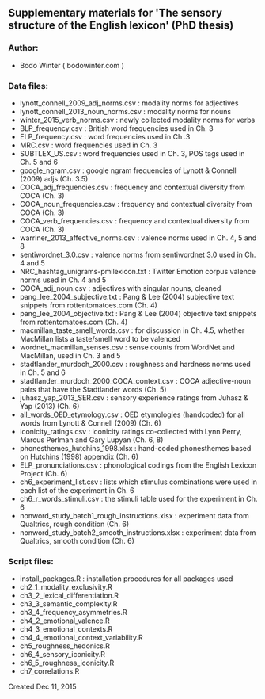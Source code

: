 Supplementary materials for 'The sensory structure of the English lexicon' (PhD thesis)
---------------------

### Author:

- Bodo Winter ( bodowinter.com )

### Data files:

- lynott_connell_2009_adj_norms.csv : modality norms for adjectives
- lynott_connell_2013_noun_norms.csv : modality norms for nouns
- winter_2015_verb_norms.csv : newly collected modality norms for verbs
- BLP_frequency.csv : British word frequencies used in Ch. 3
- ELP_frequency.csv : word frequencies used in Ch .3
- MRC.csv : word frequencies used in Ch. 3
- SUBTLEX_US.csv : word frequencies used in Ch. 3, POS tags used in Ch. 5 and 6
- google_ngram.csv : google ngram frequencies of Lynott & Connell (2009) adjs (Ch. 3.5)
- COCA_adj_frequencies.csv : frequency and contextual diversity from COCA (Ch. 3)
- COCA_noun_frequencies.csv : frequency and contextual diversity from COCA (Ch. 3)
- COCA_verb_frequencies.csv : frequency and contextual diversity from COCA (Ch. 3)
- warriner_2013_affective_norms.csv : valence norms used in Ch. 4, 5 and 8
- sentiwordnet_3.0.csv : valence norms from sentiwordnet 3.0 used in Ch. 4 and 5
- NRC_hashtag_unigrams-pmilexicon.txt : Twitter Emotion corpus valence norms used in Ch. 4 and 5
- COCA_adj_noun.csv : adjectives with singular nouns, cleaned
- pang_lee_2004_subjective.txt : Pang & Lee (2004) subjective text snippets from rottentomatoes.com (Ch. 4)
- pang_lee_2004_objective.txt : Pang & Lee (2004) objective text snippets from rottentomatoes.com (Ch. 4)
- macmillan_taste_smell_words.csv : for discussion in Ch. 4.5, whether MacMillan lists a taste/smell word to be valenced
- wordnet_macmillan_senses.csv : sense counts from WordNet and MacMillan, used in Ch. 3 and 5
- stadtlander_murdoch_2000.csv : roughness and hardness norms used in Ch. 5 and 6
- stadtlander_murdoch_2000_COCA_context.csv : COCA adjective-noun pairs that have the Stadtlander words (Ch. 5)
- juhasz_yap_2013_SER.csv : sensory experience ratings from Juhasz & Yap (2013) (Ch. 6)
- all_words_OED_etymology.csv : OED etymologies (handcoded) for all words from Lynott & Connell (2009) (Ch. 6)
- iconicity_ratings.csv : iconicity ratings co-collected with Lynn Perry, Marcus Perlman and Gary Lupyan (Ch. 6, 8)
- phonesthemes_hutchins_1998.xlsx : hand-coded phonesthemes based on Hutchins (1998) appendix (Ch. 6)
- ELP_pronunciations.csv : phonological codings from the English Lexicon Project (Ch. 6)
- ch6_experiment_list.csv : lists which stimulus combinations were used in each list of the experiment in Ch. 6
- ch6_r_words_stimuli.csv : the stimuli table used for the experiment in Ch. 6
- nonword_study_batch1_rough_instructions.xlsx : experiment data from Qualtrics, rough condition (Ch. 6)
- nonword_study_batch2_smooth_instructions.xlsx : experiment data from Qualtrics, smooth condition (Ch. 6)

### Script files:

- install_packages.R : installation procedures for all packages used
- ch2_1_modality_exclusivity.R
- ch3_2_lexical_differentiation.R
- ch3_3_semantic_complexity.R
- ch3_4_frequency_asymmetries.R
- ch4_2_emotional_valence.R
- ch4_3_emotional_contexts.R
- ch4_4_emotional_context_variability.R
- ch5_roughness_hedonics.R
- ch6_4_sensory_iconicity.R
- ch6_5_roughness_iconicity.R
- ch7_correlations.R

Created Dec 11, 2015
